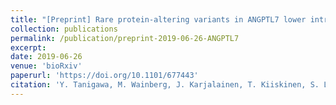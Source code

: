 ```yaml
---
title: "[Preprint] Rare protein-altering variants in ANGPTL7 lower intraocular pressure and protect against glaucoma"
collection: publications
permalink: /publication/preprint-2019-06-26-ANGPTL7
excerpt: 
date: 2019-06-26
venue: 'bioRxiv'
paperurl: 'https://doi.org/10.1101/677443'
citation: 'Y. Tanigawa, M. Wainberg, J. Karjalainen, T. Kiiskinen, S. Lemmelä, J. A. Turunen, A. Palotie, FinnGen, M. J. Daly, M. A. Rivas, Rare protein-altering variants in ANGPTL7 lower intraocular pressure and protect against glaucoma. bioRxiv, 677443 (2019).'
---
```

<!-- ispublishedpreprint: "True" -->
